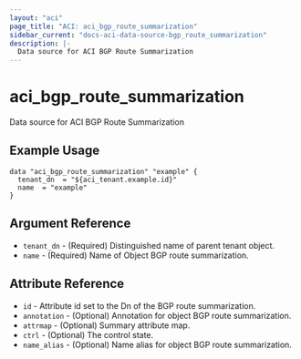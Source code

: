 ```yaml
---
layout: "aci"
page_title: "ACI: aci_bgp_route_summarization"
sidebar_current: "docs-aci-data-source-bgp_route_summarization"
description: |-
  Data source for ACI BGP Route Summarization
---
```


# aci_bgp_route_summarization

Data source for ACI BGP Route Summarization

## Example Usage

```hcl
data "aci_bgp_route_summarization" "example" {
  tenant_dn  = "${aci_tenant.example.id}"
  name  = "example"
}
```

## Argument Reference

- `tenant_dn` - (Required) Distinguished name of parent tenant object.
- `name` - (Required) Name of Object BGP route summarization.

## Attribute Reference

- `id` - Attribute id set to the Dn of the BGP route summarization.
- `annotation` - (Optional) Annotation for object BGP route summarization.
- `attrmap` - (Optional) Summary attribute map.
- `ctrl` - (Optional) The control state.
- `name_alias` - (Optional) Name alias for object BGP route summarization.
